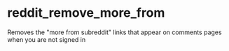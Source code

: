 # reddit_remove_more_from
Removes the "more from subreddit" links that appear on comments pages when you are not signed in
